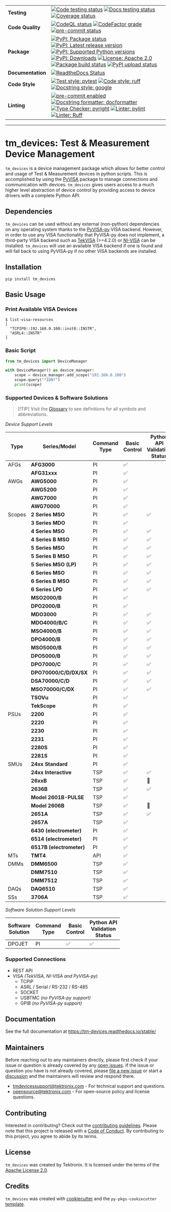 <div markdown="1" class="custom-badge-table">

|                   |                                                                                                                                                                                                                                                                                                                                                                                                                                                                                                                                                                                                                                                                                                                                                                                                                                                                                                                                                                                                                                       |
| ----------------- | ------------------------------------------------------------------------------------------------------------------------------------------------------------------------------------------------------------------------------------------------------------------------------------------------------------------------------------------------------------------------------------------------------------------------------------------------------------------------------------------------------------------------------------------------------------------------------------------------------------------------------------------------------------------------------------------------------------------------------------------------------------------------------------------------------------------------------------------------------------------------------------------------------------------------------------------------------------------------------------------------------------------------------------- |
| **Testing**       | [![Code testing status](https://github.com/tektronix/tm_devices/actions/workflows/test-code.yml/badge.svg?branch=main)](https://github.com/tektronix/tm_devices/actions/workflows/test-code.yml) [![Docs testing status](https://github.com/tektronix/tm_devices/actions/workflows/test-docs.yml/badge.svg?branch=main)](https://github.com/tektronix/tm_devices/actions/workflows/test-docs.yml) [![Coverage status](https://codecov.io/gh/tektronix/tm_devices/branch/main/graph/badge.svg)](https://codecov.io/gh/tektronix/tm_devices)                                                                                                                                                                                                                                                                                                                                                                                                                                                                                            |
| **Code Quality**  | [![CodeQL status](https://github.com/tektronix/tm_devices/actions/workflows/codeql-analysis.yml/badge.svg?branch=main)](https://github.com/tektronix/tm_devices/actions/workflows/codeql-analysis.yml) [![CodeFactor grade](https://www.codefactor.io/repository/github/tektronix/tm_devices/badge)](https://www.codefactor.io/repository/github/tektronix/tm_devices) [![pre-commit status](https://results.pre-commit.ci/badge/github/tektronix/tm_devices/main.svg)](https://results.pre-commit.ci/latest/github/tektronix/tm_devices/main)                                                                                                                                                                                                                                                                                                                                                                                                                                                                                        |
| **Package**       | [![PyPI: Package status](https://img.shields.io/pypi/status/tm_devices?logo=pypi)](https://pypi.org/project/tm_devices/) [![PyPI: Latest release version](https://img.shields.io/pypi/v/tm_devices?logo=pypi)](https://pypi.org/project/tm_devices/) [![PyPI: Supported Python versions](https://img.shields.io/pypi/pyversions/tm_devices?logo=python)](https://pypi.org/project/tm_devices/) [![PyPI: Downloads](https://pepy.tech/badge/tm-devices)](https://pepy.tech/project/tm_devices) [![License: Apache 2.0](https://img.shields.io/pypi/l/tm_devices)](https://tinyurl.com/tek-tm-devices/LICENSE.md) [![Package build status](https://github.com/tektronix/tm_devices/actions/workflows/package-build.yml/badge.svg?branch=main)](https://github.com/tektronix/tm_devices/actions/workflows/package-build.yml) [![PyPI upload status](https://github.com/tektronix/tm_devices/actions/workflows/package-release.yml/badge.svg?branch=main)](https://github.com/tektronix/tm_devices/actions/workflows/package-release.yml) |
| **Documentation** | [![ReadtheDocs Status](https://img.shields.io/readthedocs/tm-devices/stable?logo=readthedocs)](https://tm-devices.readthedocs.io/stable)                                                                                                                                                                                                                                                                                                                                                                                                                                                                                                                                                                                                                                                                                                                                                                                                                                                                                              |
| **Code Style**    | [![Test style: pytest](https://img.shields.io/badge/test%20style-pytest-blue)](https://github.com/pytest-dev/pytest) [![Code style: ruff](https://img.shields.io/badge/code%20style-ruff-black)](https://docs.astral.sh/ruff/formatter/) [![Docstring style: google](https://img.shields.io/badge/docstring%20style-google-tan)](https://google.github.io/styleguide/pyguide.html)                                                                                                                                                                                                                                                                                                                                                                                                                                                                                                                                                                                                                                                    |
| **Linting**       | [![pre-commit enabled](https://img.shields.io/badge/pre--commit-enabled-brightgreen?logo=pre-commit)](https://github.com/pre-commit/pre-commit) [![Docstring formatter: docformatter](https://img.shields.io/badge/docstring%20formatter-docformatter-tan)](https://github.com/PyCQA/docformatter) [![Type Checker: pyright](https://img.shields.io/badge/type%20checker-pyright-yellowgreen)](https://github.com/RobertCraigie/pyright-python) [![Linter: pylint](https://img.shields.io/badge/linter-pylint-purple)](https://github.com/pylint-dev/pylint) [![Linter: Ruff](https://img.shields.io/badge/linter-ruff-purple)](https://github.com/charliermarsh/ruff)                                                                                                                                                                                                                                                                                                                                                                |

</div>

---

# tm_devices: Test & Measurement Device Management

`tm_devices` is a device management package which allows for better
control and usage of Test & Measurement devices in python scripts. This
is accomplished by using the
[PyVISA](https://pyvisa.readthedocs.io/en/latest/) package to manage
connections and communication with devices. `tm_devices` gives users
access to a much higher level abstraction of device control by providing
access to device drivers with a complete Python API.

## Dependencies

`tm_devices` can be used without any external (non-python) dependencies
on any operating system thanks to the
[PyVISA-py](https://pyvisa.readthedocs.io/projects/pyvisa-py/en/latest/)
VISA backend. However, in order to use any VISA functionality that
PyVISA-py does not implement, a third-party VISA backend such as
[TekVISA](https://www.tek.com/en/search?keywords=tekvisa&facets=_templatename%3dsoftware%26parsedsoftwaretype%3dDriver&sort=desc)
(>=4.2.0) or
[NI-VISA](https://www.ni.com/en-us/support/downloads/drivers/download.ni-visa.html)
can be installed. `tm_devices` will use an available VISA backend if one
is found and will fall back to using PyVISA-py if no other VISA backends
are installed.

## Installation

```shell
pip install tm_devices
```

## Basic Usage

### Print Available VISA Devices

```console
$ list-visa-resources
[
  "TCPIP0::192.168.0.100::inst0::INSTR",
  "ASRL4::INSTR"
]
```

### Basic Script

```python
from tm_devices import DeviceManager

with DeviceManager() as device_manager:
    scope = device_manager.add_scope("192.168.0.100")
    scope.query("*IDN?")
    print(scope)
```

### Supported Devices & Software Solutions

> \[!TIP\]
> Visit the [Glossary](https://tinyurl.com/tek-tm-devices/docs/glossary.md) to see definitions for all symbols and abbreviations.

<div markdown="1" class="custom-table-center-cells device-support-table">

<div markdown="1" class="custom-table-title">

_Device Support Levels_

</div>

| Type   | Series/Model             | Command<br>Type | Basic<br>Control | Python API<br>Validation<br>Status |
| ------ | ------------------------ | --------------- | ---------------- | ---------------------------------- |
| AFGs   | **AFG3000**              | PI              | ✅                |                                    |
|        | **AFG31xxx**             | PI              | ✅                |                                    |
| AWGs   | **AWG5000**              | PI              | ✅                |                                    |
|        | **AWG5200**              | PI              | ✅                |                                    |
|        | **AWG7000**              | PI              | ✅                |                                    |
|        | **AWG70000**             | PI              | ✅                |                                    |
| Scopes | **2 Series MSO**         | PI              | ✅                | ✅                                  |
|        | **3 Series MDO**         | PI              | ✅                |                                    |
|        | **4 Series MSO**         | PI              | ✅                | ✅                                  |
|        | **4 Series B MSO**       | PI              | ✅                | ✅                                  |
|        | **5 Series MSO**         | PI              | ✅                | ✅                                  |
|        | **5 Series B MSO**       | PI              | ✅                | ✅                                  |
|        | **5 Series MSO (LP)**    | PI              | ✅                | ✅                                  |
|        | **6 Series MSO**         | PI              | ✅                | ✅                                  |
|        | **6 Series B MSO**       | PI              | ✅                | ✅                                  |
|        | **6 Series LPD**         | PI              | ✅                | ✅                                  |
|        | **MSO2000/B**            | PI              | ✅                |                                    |
|        | **DPO2000/B**            | PI              | ✅                |                                    |
|        | **MDO3000**              | PI              | ✅                | ✅                                  |
|        | **MDO4000/B/C**          | PI              | ✅                | ✅                                  |
|        | **MSO4000/B**            | PI              | ✅                | ✅                                  |
|        | **DPO4000/B**            | PI              | ✅                | ✅                                  |
|        | **MSO5000/B**            | PI              | ✅                | ✅                                  |
|        | **DPO5000/B**            | PI              | ✅                | ✅                                  |
|        | **DPO7000/C**            | PI              | ✅                | ✅                                  |
|        | **DPO70000/C/D/DX/SX**   | PI              | ✅                | ✅                                  |
|        | **DSA70000/C/D**         | PI              | ✅                | ✅                                  |
|        | **MSO70000/C/DX**        | PI              | ✅                | ✅                                  |
|        | **TSOVu**                | PI              | ✅                |                                    |
|        | **TekScope**             | PI              | ✅                |                                    |
| PSUs   | **2200**                 | PI              | ✅                |                                    |
|        | **2220**                 | PI              | ✅                |                                    |
|        | **2230**                 | PI              | ✅                |                                    |
|        | **2231**                 | PI              | ✅                |                                    |
|        | **2280S**                | PI              | ✅                |                                    |
|        | **2281S**                | PI              | ✅                |                                    |
| SMUs   | **24xx Standard**        | PI              | ✅                |                                    |
|        | **24xx Interactive**     | TSP             | ✅                | ✅                                  |
|        | **26xxB**                | TSP             | ✅                | 🚧                                  |
|        | **2636B**                | TSP             | ✅                | ✅                                  |
|        | **Model 2601B-PULSE**    | TSP             | ✅                |                                    |
|        | **Model 2606B**          | TSP             | ✅                | 🚧                                  |
|        | **2651A**                | TSP             | ✅                | ✅                                  |
|        | **2657A**                | TSP             | ✅                |                                    |
|        | **6430 (electrometer)**  | PI              | ✅                |                                    |
|        | **6514 (electrometer)**  | PI              | ✅                |                                    |
|        | **6517B (electrometer)** | PI              | ✅                |                                    |
| MTs    | **TMT4**                 | API             | ✅                |                                    |
| DMMs   | **DMM6500**              | TSP             | ✅                |                                    |
|        | **DMM7510**              | TSP             | ✅                |                                    |
|        | **DMM7512**              | TSP             | ✅                |                                    |
| DAQs   | **DAQ6510**              | TSP             | ✅                |                                    |
| SSs    | **3706A**                | TSP             | ✅                |                                    |

</div>

<div markdown="1" class="custom-table-center-cells device-support-table">

<div markdown="1" class="custom-table-title">

_Software Solution Support Levels_

</div>

| Software<br>Solution | Command<br>Type | Basic<br>Control | Python API<br>Validation<br>Status |
| -------------------- | --------------- | ---------------- | ---------------------------------- |
| DPOJET               | PI              | ✅                | ✅                                  |

</div>

### Supported Connections

- REST API
- VISA *(TekVISA, NI-VISA and PyVISA-py)*
    - TCPIP
    - ASRL / Serial / RS-232 / RS-485
    - SOCKET
    - USBTMC *(no PyVISA-py support)*
    - GPIB *(no PyVISA-py support)*

## Documentation

See the full documentation at <https://tm-devices.readthedocs.io/stable/>

## Maintainers

Before reaching out to any maintainers directly, please first check if
your issue or question is already covered by any [open
issues](https://github.com/tektronix/tm_devices/issues). If the issue or
question you have is not already covered, please [file a new
issue](https://github.com/tektronix/tm_devices/issues/new/choose) or
start a
[discussion](https://github.com/tektronix/tm_devices/discussions) and
the maintainers will review and respond there.

- <tmdevicessupport@tektronix.com> - For technical support and
    questions.
- <opensource@tektronix.com> - For open-source policy and license
    questions.

## Contributing

Interested in contributing? Check out the [contributing guidelines](https://tinyurl.com/tek-tm-devices/CONTRIBUTING.md). Please
note that this project is released with a [Code of Conduct](https://tinyurl.com/tek-tm-devices/CODE_OF_CONDUCT.md). By
contributing to this project, you agree to abide by its terms.

## License

`tm_devices` was created by Tektronix. It is licensed under the terms of
the [Apache License 2.0](https://tinyurl.com/tek-tm-devices/LICENSE.md).

## Credits

`tm_devices` was created with
[cookiecutter](https://cookiecutter.readthedocs.io/en/latest/README.html)
and the `py-pkgs-cookiecutter`
[template](https://py-pkgs-cookiecutter.readthedocs.io/en/latest/).
